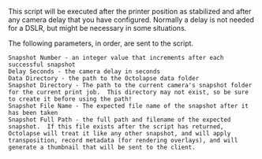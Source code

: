 This script will be executed after the printer position as stabilized and after any camera delay that you have configured.  Normally a delay is not needed for a DSLR, but might be necessary in some situations.

The following parameters, in order, are sent to the script.
```
Snapshot Number - an integer value that increments after each successful snapshot
Delay Seconds - the camera delay in seconds
Data Directory - the path to the Octolapse data folder
Snapshot Directory - The path to the current camera's snapshot folder for the current print job.  This directory may not exist, so be sure to create it before using the path!
Snapshot File Name - The expected file name of the snapshot after it has been taken
Snapshot Full Path - the full path and filename of the expected snapshot.  If this file exists after the script has returned, Octolapse will treat it like any other snapshot, and will apply transposition, record metadata (for rendering overlays), and will generate a thumbnail that will be sent to the client.
```
